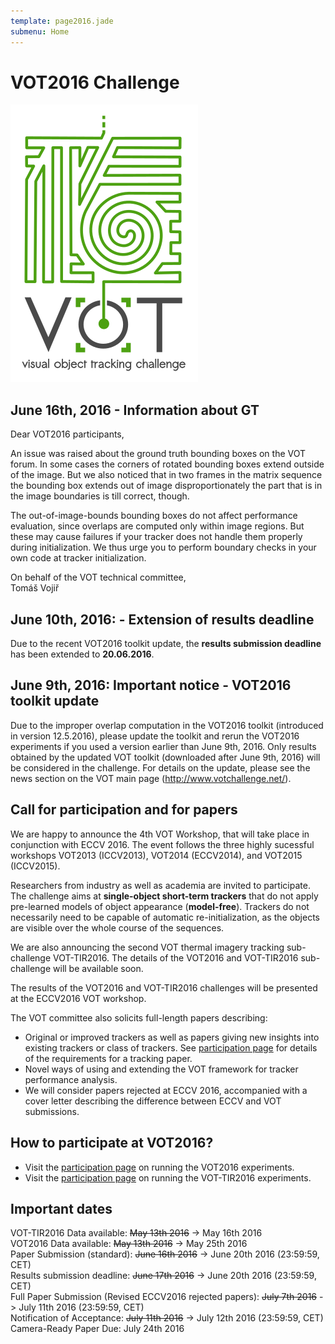 ```yaml
---
template: page2016.jade
submenu: Home
---
```


# VOT2016 Challenge

<img class="logo float-right frame" src="../img/vot2016_logo_website_large.png" alt="VOT2016" />

## June 16th, 2016 - Information about GT

Dear VOT2016 participants,

An issue was raised about the ground truth bounding boxes on the VOT forum. In some cases the 
corners of rotated bounding boxes extend outside of the image. But we also noticed that in two 
frames in the matrix sequence the bounding box extends out of image disproportionately the part 
that is in the image boundaries is till correct, though.

The out-of-image-bounds bounding boxes do not affect performance evaluation, since overlaps are 
computed only within image regions. But these may cause failures if your tracker does not handle 
them properly during initialization. We thus urge you to perform boundary checks in your own 
code at tracker initialization.


On behalf of the VOT technical committee, 
<br>
Tom&#225;&#353; Voji&#345;


## June 10th, 2016: - Extension of results deadline

Due to the recent VOT2016 toolkit update, the **results submission deadline** has been extended 
to **20.06.2016**.


## June 9th, 2016: Important notice - VOT2016 toolkit update

Due to the improper overlap computation in the VOT2016 toolkit (introduced in version 12.5.2016), 
please update the toolkit and rerun the VOT2016 experiments if you used a version earlier than June 9th, 2016.
Only results obtained by the updated VOT toolkit (downloaded after June 9th, 2016) will be considered in the 
challenge. For details on the update, please see the news section on the VOT main 
page (http://www.votchallenge.net/).


## Call for participation and for papers
We are happy to announce the 4th VOT Workshop, that will take place in conjunction with ECCV 2016.
The event follows the three highly sucessful workshops VOT2013 (ICCV2013), VOT2014 (ECCV2014), and VOT2015 (ICCV2015).

Researchers from industry as well as academia are invited to participate. The challenge aims at **single-object short-term trackers** that do not apply pre-learned models of object appearance (**model-free**). Trackers do not necessarily need to be capable of automatic re-initialization, as the objects are visible over the whole course of the sequences.

We are also announcing the second VOT thermal imagery tracking sub-challenge VOT-TIR2016. The details of the VOT2016 and VOT-TIR2016 sub-challenge will be available soon.

The results of the VOT2016 and VOT-TIR2016 challenges will be presented at the ECCV2016 VOT workshop.

The VOT committee also solicits full-length papers describing:

 * Original or improved trackers as well as papers giving new insights into existing trackers or class of trackers. See [participation page](/vot2016/participation.html) for details of the requirements for a tracking paper.
 * Novel ways of using and extending the VOT framework for tracker performance analysis.
 * We will consider papers rejected at ECCV 2016, accompanied with a cover letter describing the difference between ECCV and VOT submissions.


## How to participate at VOT2016?

 * Visit the [participation page](/vot2016/participation.html) on running the VOT2016 experiments.
 * Visit the [participation page](/vot2016/participation.html) on running the VOT-TIR2016 experiments.


## Important dates

VOT-TIR2016 Data available: ~~May 13th 2016~~ -> May 16th 2016 <br>
VOT2016 Data available: ~~May 13th 2016~~ -> May 25th 2016 <br>
Paper Submission (standard): ~~June 16th 2016~~ -> June 20th 2016 (23:59:59, CET) <br>
Results submission deadline: ~~June 17th 2016~~ -> June 20th 2016 (23:59:59, CET) <br>
Full Paper Submission (Revised ECCV2016 rejected papers): ~~July 7th 2016~~ -> July 11th 2016 (23:59:59, CET) <br>
Notification of Acceptance: ~~July 11th 2016~~ -> July 12th 2016 (23:59:59, CET) <br>
Camera-Ready Paper Due: July 24th 2016 <br>

